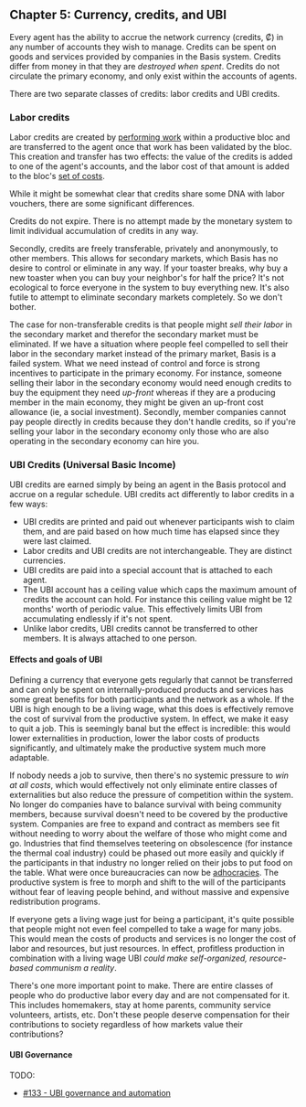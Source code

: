 ## Chapter 5: Currency, credits, and UBI

Every agent has the ability to accrue the network currency (credits, ₡) in any number of accounts they wish to manage. Credits can be spent on goods and services provided by companies in the Basis system. Credits differ from money in that they are *destroyed when spent*. Credits do not circulate the primary economy, and only exist within the accounts of agents.

There are two separate classes of credits: labor credits and UBI credits.

### Labor credits

Labor credits are created by [performing work][working] within a productive bloc and are transferred to the agent once that work has been validated by the bloc. This creation and transfer has two effects: the value of the credits is added to one of the agent's accounts, and the labor cost of that amount is added to the bloc's [set of costs][costs].

While it might be somewhat clear that credits share some DNA with labor vouchers, there are some significant differences.

Credits do not expire. There is no attempt made by the monetary system to limit individual accumulation of credits in any way.

Secondly, credits are freely transferable, privately and anonymously, to other members. This allows for secondary markets, which Basis has no desire to control or eliminate in any way. If your toaster breaks, why buy a new toaster when you can buy your neighbor's for half the price? It's not ecological to force everyone in the system to buy everything new. It's also futile to attempt to eliminate secondary markets completely. So we don't bother.

The case for non-transferable credits is that people might *sell their labor* in the secondary market and therefor the secondary market must be eliminated. If we have a situation where people feel compelled to sell their labor in the secondary market instead of the primary market, Basis is a failed system. What we need instead of control and force is strong incentives to participate in the primary economy. For instance, someone selling their labor in the secondary economy would need enough credits to buy the equipment they need *up-front* whereas if they are a producing member in the main economy, they might be given an up-front cost allowance (ie, a social investment). Secondly, member companies cannot pay people directly in credits because they don't handle credits, so if you're selling your labor in the secondary economy only those who are also operating in the secondary economy can hire you.

### UBI Credits (Universal Basic Income)

UBI credits are earned simply by being an agent in the Basis protocol and accrue on a regular schedule. UBI credits act differently to labor credits in a few ways:

- UBI credits are printed and paid out whenever participants wish to claim them, and are paid based on how much time has elapsed since they were last claimed.
- Labor credits and UBI credits are not interchangeable. They are distinct currencies.
- UBI credits are paid into a special account that is attached to each agent.
- The UBI account has a ceiling value which caps the maximum amount of credits the account can hold. For instance this ceiling value might be 12 months' worth of periodic value. This effectively limits UBI from accumulating endlessly if it's not spent.
- Unlike labor credits, UBI credits cannot be transferred to other members. It is always attached to one person.

#### Effects and goals of UBI

Defining a currency that everyone gets regularly that cannot be transferred and can only be spent on internally-produced products and services has some great benefits for both participants and the network as a whole. If the UBI is high enough to be a living wage, what this does is effectively remove the cost of survival from the productive system. In effect, we make it easy to quit a job. This is seemingly banal but the effect is incredible: this would lower externalities in production, lower the labor costs of products significantly, and ultimately make the productive system much more adaptable.

If nobody needs a job to survive, then there's no systemic pressure to *win at all costs*, which would effectively not only eliminate entire classes of externalities but also reduce the pressure of competition within the system. No longer do companies have to balance survival with being community members, because survival doesn't need to be covered by the productive system. Companies are free to expand and contract as members see fit without needing to worry about the welfare of those who might come and go. Industries that find themselves teetering on obsolescence (for instance the thermal coal industry) could be phased out more easily and quickly if the participants in that industry no longer relied on their jobs to put food on the table. What were once bureaucracies can now be [adhocracies][adhoc]. The productive system is free to morph and shift to the will of the participants without fear of leaving people behind, and without massive and expensive redistribution programs.

If everyone gets a living wage just for being a participant, it's quite possible that people might not even feel compelled to take a wage for many jobs. This would mean the costs of products and services is no longer the cost of labor and resources, but just resources. In effect, profitless production in combination with a living wage UBI *could make self-organized, resource-based communism a reality*.

There's one more important point to make. There are entire classes of people who do productive labor every day and are not compensated for it. This includes homemakers, stay at home parents, community service volunteers, artists, etc. Don't these people deserve compensation for their contributions to society regardless of how markets value their contributions?

#### UBI Governance

TODO: 

- [#133 - UBI governance and automation](https://github.com/basisproject/tracker/issues/133)

[working]: #work
[costs]: #costs
[adhoc]: https://en.wikipedia.org/wiki/Adhocracy

